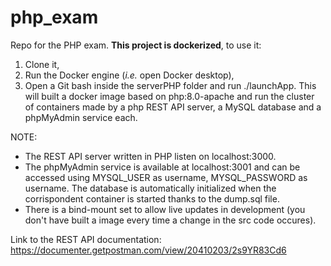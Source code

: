 # php_exam
Repo for the PHP exam. **This project is dockerized**, to use it:
1) Clone it,
2) Run the Docker engine (*i.e.* open Docker desktop),
3) Open a Git bash inside the serverPHP folder and run ./launchApp. This will built a docker image based on php:8.0-apache and run the cluster of containers made by a php REST API server, a MySQL database and a phpMyAdmin service each.

NOTE:
* The REST API server written in PHP listen on localhost:3000.
* The phpMyAdmin service is available at localhost:3001 and can be accessed using MYSQL_USER as username, MYSQL_PASSWORD as username. The database is automatically initialized when the corrispondent container is started thanks to the dump.sql file.
* There is a bind-mount set to allow live updates in development (you don't have built a image every time a change in the src code occures).

Link to the REST API documentation: https://documenter.getpostman.com/view/20410203/2s9YR83Cd6
